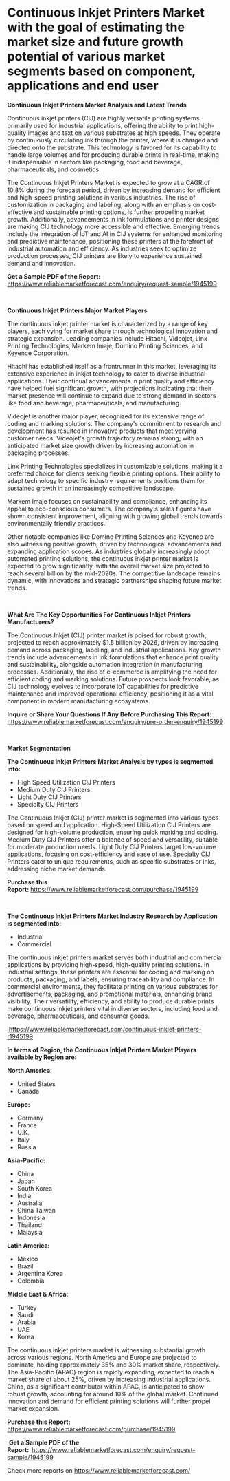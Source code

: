 <p><h1>Continuous Inkjet Printers Market with the goal of estimating the market size and future growth potential of various market segments based on component, applications and end user</h1></p><p><strong>Continuous Inkjet Printers Market Analysis and Latest Trends</strong></p>
<p><p>Continuous inkjet printers (CIJ) are highly versatile printing systems primarily used for industrial applications, offering the ability to print high-quality images and text on various substrates at high speeds. They operate by continuously circulating ink through the printer, where it is charged and directed onto the substrate. This technology is favored for its capability to handle large volumes and for producing durable prints in real-time, making it indispensable in sectors like packaging, food and beverage, pharmaceuticals, and cosmetics.</p><p>The Continuous Inkjet Printers Market is expected to grow at a CAGR of 10.8% during the forecast period, driven by increasing demand for efficient and high-speed printing solutions in various industries. The rise of customization in packaging and labeling, along with an emphasis on cost-effective and sustainable printing options, is further propelling market growth. Additionally, advancements in ink formulations and printer designs are making CIJ technology more accessible and effective. Emerging trends include the integration of IoT and AI in CIJ systems for enhanced monitoring and predictive maintenance, positioning these printers at the forefront of industrial automation and efficiency. As industries seek to optimize production processes, CIJ printers are likely to experience sustained demand and innovation.</p></p>
<p><strong>Get a Sample PDF of the Report:&nbsp;</strong> <a href="https://www.reliablemarketforecast.com/enquiry/request-sample/1945199?utm_campaign=3538&utm_medium=2&utm_source=Github&utm_content=ia&utm_term=11042025&utm_id=continuous-inkjet-printers">https://www.reliablemarketforecast.com/enquiry/request-sample/1945199</a></p>
<p>&nbsp;</p>
<p><strong>Continuous Inkjet Printers Major Market Players</strong></p>
<p><p>The continuous inkjet printer market is characterized by a range of key players, each vying for market share through technological innovation and strategic expansion. Leading companies include Hitachi, Videojet, Linx Printing Technologies, Markem Imaje, Domino Printing Sciences, and Keyence Corporation. </p><p>Hitachi has established itself as a frontrunner in this market, leveraging its extensive experience in inkjet technology to cater to diverse industrial applications. Their continual advancements in print quality and efficiency have helped fuel significant growth, with projections indicating that their market presence will continue to expand due to strong demand in sectors like food and beverage, pharmaceuticals, and manufacturing.</p><p>Videojet is another major player, recognized for its extensive range of coding and marking solutions. The company's commitment to research and development has resulted in innovative products that meet varying customer needs. Videojet's growth trajectory remains strong, with an anticipated market size growth driven by increasing automation in packaging processes.</p><p>Linx Printing Technologies specializes in customizable solutions, making it a preferred choice for clients seeking flexible printing options. Their ability to adapt technology to specific industry requirements positions them for sustained growth in an increasingly competitive landscape.</p><p>Markem Imaje focuses on sustainability and compliance, enhancing its appeal to eco-conscious consumers. The company's sales figures have shown consistent improvement, aligning with growing global trends towards environmentally friendly practices.</p><p>Other notable companies like Domino Printing Sciences and Keyence are also witnessing positive growth, driven by technological advancements and expanding application scopes. As industries globally increasingly adopt automated printing solutions, the continuous inkjet printer market is expected to grow significantly, with the overall market size projected to reach several billion by the mid-2020s. The competitive landscape remains dynamic, with innovations and strategic partnerships shaping future market trends.</p></p>
<p>&nbsp;</p>
<p><strong>What Are The Key Opportunities For Continuous Inkjet Printers Manufacturers?</strong></p>
<p><p>The Continuous Inkjet (CIJ) printer market is poised for robust growth, projected to reach approximately $1.5 billion by 2026, driven by increasing demand across packaging, labeling, and industrial applications. Key growth trends include advancements in ink formulations that enhance print quality and sustainability, alongside automation integration in manufacturing processes. Additionally, the rise of e-commerce is amplifying the need for efficient coding and marking solutions. Future prospects look favorable, as CIJ technology evolves to incorporate IoT capabilities for predictive maintenance and improved operational efficiency, positioning it as a vital component in modern manufacturing ecosystems.</p></p>
<p><strong>Inquire or Share Your Questions If Any Before Purchasing This Report:</strong> <a href="https://www.reliablemarketforecast.com/enquiry/pre-order-enquiry/1945199?utm_campaign=3538&utm_medium=2&utm_source=Github&utm_content=ia&utm_term=11042025&utm_id=continuous-inkjet-printers">https://www.reliablemarketforecast.com/enquiry/pre-order-enquiry/1945199</a></p>
<p>&nbsp;</p>
<p><strong>Market Segmentation</strong></p>
<p><strong>The Continuous Inkjet Printers Market Analysis by types is segmented into:</strong></p>
<p><ul><li>High Speed Utilization CIJ Printers</li><li>Medium Duty CIJ Printers</li><li>Light Duty CIJ Printers</li><li>Specialty CIJ Printers</li></ul></p>
<p><p>The Continuous Inkjet (CIJ) printer market is segmented into various types based on speed and application. High-Speed Utilization CIJ Printers are designed for high-volume production, ensuring quick marking and coding. Medium Duty CIJ Printers offer a balance of speed and versatility, suitable for moderate production needs. Light Duty CIJ Printers target low-volume applications, focusing on cost-efficiency and ease of use. Specialty CIJ Printers cater to unique requirements, such as specific substrates or inks, addressing niche market demands.</p></p>
<p><strong>Purchase this Report:&nbsp;</strong><a href="https://www.reliablemarketforecast.com/purchase/1945199?utm_campaign=3538&utm_medium=2&utm_source=Github&utm_content=ia&utm_term=11042025&utm_id=continuous-inkjet-printers">https://www.reliablemarketforecast.com/purchase/1945199</a></p>
<p>&nbsp;</p>
<p><strong>The Continuous Inkjet Printers Market Industry Research by Application is segmented into:</strong></p>
<p><ul><li>Industrial</li><li>Commercial</li></ul></p>
<p><p>The continuous inkjet printers market serves both industrial and commercial applications by providing high-speed, high-quality printing solutions. In industrial settings, these printers are essential for coding and marking on products, packaging, and labels, ensuring traceability and compliance. In commercial environments, they facilitate printing on various substrates for advertisements, packaging, and promotional materials, enhancing brand visibility. Their versatility, efficiency, and ability to produce durable prints make continuous inkjet printers vital in diverse sectors, including food and beverage, pharmaceuticals, and consumer goods.</p></p>
<p><a href="https://www.reliablemarketforecast.com/continuous-inkjet-printers-r1945199?utm_campaign=3538&utm_medium=2&utm_source=Github&utm_content=ia&utm_term=11042025&utm_id=continuous-inkjet-printers">&nbsp;https://www.reliablemarketforecast.com/continuous-inkjet-printers-r1945199</a></p>
<p><strong>In terms of Region, the Continuous Inkjet Printers Market Players available by Region are:</strong></p>
<p>
    <p> <strong> North America: </strong>
        <ul>
            <li>United States</li>
            <li>Canada</li>
        </ul>
        </p> 
    <p> <strong> Europe: </strong>
        <ul>
            <li>Germany</li>
            <li>France</li>
            <li>U.K.</li>
            <li>Italy</li>
            <li>Russia</li>
        </ul>
        </p> 
    <p> <strong> Asia-Pacific: </strong>
        <ul>
            <li>China</li>
            <li>Japan</li>
            <li>South Korea</li>
            <li>India</li>
            <li>Australia</li>
            <li>China Taiwan</li>
            <li>Indonesia</li>
            <li>Thailand</li>
            <li>Malaysia</li>
        </ul>
        </p> 
    <p> <strong> Latin America: </strong>
        <ul>
            <li>Mexico</li>
            <li>Brazil</li>
            <li>Argentina Korea</li>
            <li>Colombia</li>
        </ul>
        </p> 
    <p> <strong> Middle East & Africa: </strong>
        <ul>
            <li>Turkey</li>
            <li>Saudi</li>
            <li>Arabia</li>
            <li>UAE</li>
            <li>Korea</li>
        </ul>
    </p>
    </p>
<p><p>The continuous inkjet printers market is witnessing substantial growth across various regions. North America and Europe are projected to dominate, holding approximately 35% and 30% market share, respectively. The Asia-Pacific (APAC) region is rapidly expanding, expected to reach a market share of about 25%, driven by increasing industrial applications. China, as a significant contributor within APAC, is anticipated to show robust growth, accounting for around 10% of the global market. Continued innovation and demand for efficient printing solutions will further propel market expansion.</p></p>
<p><strong>Purchase this Report: </strong><a href="https://www.reliablemarketforecast.com/purchase/1945199?utm_campaign=3538&utm_medium=2&utm_source=Github&utm_content=ia&utm_term=11042025&utm_id=continuous-inkjet-printers">https://www.reliablemarketforecast.com/purchase/1945199</a></p>
<p>&nbsp;<strong>Get a Sample PDF of the Report:&nbsp;&nbsp;</strong><a href="https://www.reliablemarketforecast.com/enquiry/request-sample/1945199?utm_campaign=3538&utm_medium=2&utm_source=Github&utm_content=ia&utm_term=11042025&utm_id=continuous-inkjet-printers">https://www.reliablemarketforecast.com/enquiry/request-sample/1945199</a></p>
<p><strong></strong></p>
<p>Check more reports on <a href="https://www.reliablemarketforecast.com/?utm_campaign=3538&utm_medium=2&utm_source=Github&utm_content=ia&utm_term=11042025&utm_id=continuous-inkjet-printers">https://www.reliablemarketforecast.com/</a></p>